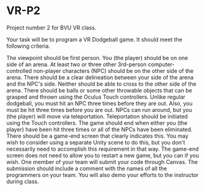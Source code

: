 # VR-P2
Project number 2 for BVU VR class.


Your task will be to program a VR Dodgeball game.  It should meet the following criteria.

The viewpoint should be first person.
You (the player) should be on one side of an arena.  At least two or three other 3rd-person computer-controlled non-player characters (NPC) should be on the other side of the arena.
There should be a clear delineation between your side of the arena and the NPC's side.  Neither should be able to cross to the other side of the arena.
There should be balls or some other throwable objects that can be grasped and thrown using the Oculus Touch controllers.
Unlike regular dodgeball, you must hit an NPC three times before they are out.  Also, you must be hit three times before you are out.
NPCs can run around, but you (the player) will move via teleportation.  Teleportation should be initiated using the Touch controllers.
The game should end when either you (the player) have been hit three times or all of the NPCs have been eliminated.  There should be a game-end screen that clearly indicates this.  You may wish to consider using a separate Unity scene to do this, but you don't necessarily need to accomplish this requirement in that way.  The game-end screen does not need to allow you to restart a new game, but you can if you wish.
One member of your team will submit your code through Canvas.  The submission should include a comment with the names of all the programmers on your team.  You will also demo your efforts to the instructor during class.
